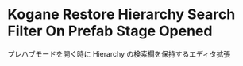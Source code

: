# Kogane Restore Hierarchy Search Filter On Prefab Stage Opened

プレハブモードを開く時に Hierarchy の検索欄を保持するエディタ拡張